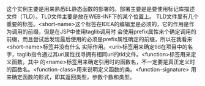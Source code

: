 这个实例主要是用来熟悉EL静态函数的部署的。部署主要是是要使用标记库描述文件（TLD）。TLD文件主要是放在WEB-INF下的某个位置上。
TLD文件里有几个重要的标签。\<short-name\>这个标签在IDEA的编辑里是必须的，它的作用是作为调用的前缀，但是在JSP中使用taglib调用时
会使用prefix属性来个确定调用的前缀，而且尝试后发现最后使用的必须是prefix属性确定的前缀，所以在我看来\<short-name\>标签并没有什么
实际作用。\<uri\>标签用来确定tld在项目中的名字，taglib指令通过其uri属性找寻拥有相同uri的tld文件。\<function\>标签用来定义函数。其中
的\<name\>标签用来确定引用时的函数名，不一定要是真正定义时的函数名。\<function-class\>用来说明定义函数的类。\<function-signature\>
用来确定函数的形式，即其返回类型，参数个数和类型。